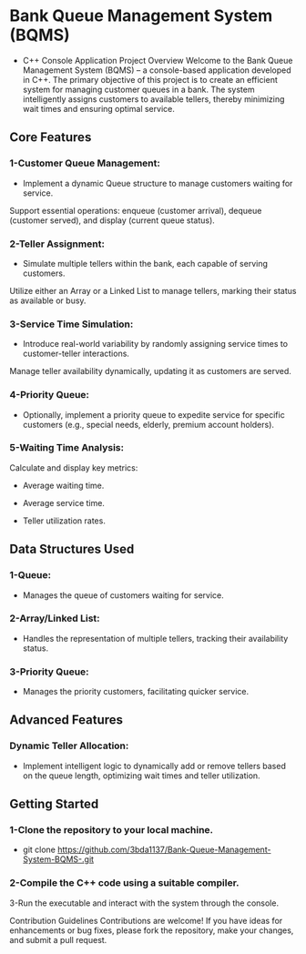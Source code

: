 # Bank Queue Management System (BQMS) 
- C++ Console Application
Project Overview
Welcome to the Bank Queue Management System (BQMS) – a console-based application developed in C++. The primary objective of this project is to create an efficient system for managing customer queues in a bank. The system intelligently assigns customers to available tellers, thereby minimizing wait times and ensuring optimal service.

## Core Features
### 1-Customer Queue Management:

* Implement a dynamic Queue structure to manage customers waiting for service.

 Support essential operations: enqueue (customer arrival), dequeue (customer served), and display (current queue status).

### 2-Teller Assignment:

* Simulate multiple tellers within the bank, each capable of serving customers.

Utilize either an Array or a Linked List to manage tellers, marking their status as available or busy.

### 3-Service Time Simulation:

* Introduce real-world variability by randomly assigning service times to customer-teller interactions.

Manage teller availability dynamically, updating it as customers are served.

### 4-Priority Queue:

* Optionally, implement a priority queue to expedite service for specific customers (e.g., special needs, elderly, premium account holders).

### 5-Waiting Time Analysis:

Calculate and display key metrics:

* Average waiting time.

* Average service time.

* Teller utilization rates.


## Data Structures Used

### 1-Queue:

* Manages the queue of customers waiting for service.

### 2-Array/Linked List:

* Handles the representation of multiple tellers, tracking their availability status.

### 3-Priority Queue:

* Manages the priority customers, facilitating quicker service.

## Advanced Features 

### Dynamic Teller Allocation:

* Implement intelligent logic to dynamically add or remove tellers based on the queue length, optimizing wait times and teller utilization.

## Getting Started

### 1-Clone the repository to your local machine.

* git clone https://github.com/3bda1137/Bank-Queue-Management-System-BQMS-.git

### 2-Compile the C++ code using a suitable compiler.

3-Run the executable and interact with the system through the console.


Contribution Guidelines
Contributions are welcome! If you have ideas for enhancements or bug fixes, please fork the repository, make your changes, and submit a pull request.
